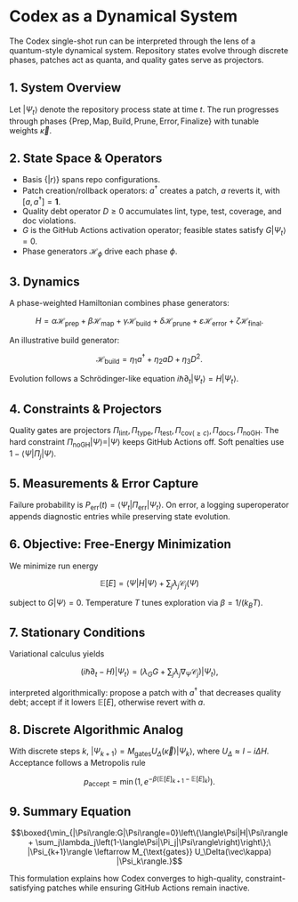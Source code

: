 <!-- BEGIN: CODEX_DOCS_DYNAMICAL_SYSTEM -->
# Codex as a Dynamical System

The Codex single-shot run can be interpreted through the lens of a quantum-style dynamical system. Repository states evolve through discrete phases, patches act as quanta, and quality gates serve as projectors.

## 1. System Overview

Let $|\Psi_t\rangle$ denote the repository process state at time $t$. The run progresses through phases $\{\mathsf{Prep},\mathsf{Map},\mathsf{Build},\mathsf{Prune},\mathsf{Error},\mathsf{Finalize}\}$ with tunable weights $\vec\kappa$.

## 2. State Space & Operators

- Basis $\{|r\rangle\}$ spans repo configurations.
- Patch creation/rollback operators: $a^\dagger$ creates a patch, $a$ reverts it, with $[a,a^\dagger]=\mathbf{1}$.
- Quality debt operator $D\ge0$ accumulates lint, type, test, coverage, and doc violations.
- $G$ is the GitHub Actions activation operator; feasible states satisfy $G|\Psi_t\rangle=0$.
- Phase generators $\mathcal{H}_\phi$ drive each phase $\phi$.

## 3. Dynamics

A phase-weighted Hamiltonian combines phase generators:

$$H = \alpha\mathcal{H}_{\text{prep}} + \beta\mathcal{H}_{\text{map}} + \gamma\mathcal{H}_{\text{build}} + \delta\mathcal{H}_{\text{prune}} + \varepsilon\mathcal{H}_{\text{error}} + \zeta\mathcal{H}_{\text{final}}.$$

An illustrative build generator:

$$\mathcal{H}_{\text{build}} = \eta_1 a^\dagger + \eta_2 a D + \eta_3 D^2.$$

Evolution follows a Schrödinger-like equation $i\hbar\partial_t|\Psi_t\rangle = H|\Psi_t\rangle$.

## 4. Constraints & Projectors

Quality gates are projectors $\Pi_\text{lint},\Pi_\text{type},\Pi_\text{test},\Pi_{\text{cov}(\ge c)},\Pi_\text{docs},\Pi_\text{noGH}$. The hard constraint $\Pi_\text{noGH}|\Psi\rangle=|\Psi\rangle$ keeps GitHub Actions off. Soft penalties use $1-\langle\Psi|\Pi_j|\Psi\rangle$.

## 5. Measurements & Error Capture

Failure probability is $P_{\text{err}}(t) = \langle\Psi_t|\Pi_{\text{err}}|\Psi_t\rangle$. On error, a logging superoperator appends diagnostic entries while preserving state evolution.

## 6. Objective: Free-Energy Minimization

We minimize run energy

$$\mathbb{E}[E] = \langle\Psi|H|\Psi\rangle + \sum_j\lambda_j\mathcal{C}_j(\Psi)$$

subject to $G|\Psi\rangle=0$. Temperature $T$ tunes exploration via $\beta=1/(k_B T)$.

## 7. Stationary Conditions

Variational calculus yields

$$(i\hbar\partial_t - H)|\Psi_t\rangle = \left(\lambda_G G + \sum_j \lambda_j \nabla_\Psi \mathcal{C}_j\right)|\Psi_t\rangle,$$

interpreted algorithmically: propose a patch with $a^\dagger$ that decreases quality debt; accept if it lowers $\mathbb{E}[E]$, otherwise revert with $a$.

## 8. Discrete Algorithmic Analog

With discrete steps $k$, $|\Psi_{k+1}\rangle = M_{\text{gates}} U_\Delta(\vec\kappa) |\Psi_k\rangle$, where $U_\Delta \approx I - i\Delta H$. Acceptance follows a Metropolis rule

$$p_{\text{accept}} = \min\left(1, e^{-\beta(\mathbb{E}[E]_{k+1}-\mathbb{E}[E]_k)}\right).$$

## 9. Summary Equation

$$\boxed{\min_{|\Psi\rangle:G|\Psi\rangle=0}\left\{\langle\Psi|H|\Psi\rangle + \sum_j\lambda_j\left(1-\langle\Psi|\Pi_j|\Psi\rangle\right)\right\};\ |\Psi_{k+1}\rangle \leftarrow M_{\text{gates}} U_\Delta(\vec\kappa) |\Psi_k\rangle.}$$

This formulation explains how Codex converges to high-quality, constraint-satisfying patches while ensuring GitHub Actions remain inactive.
<!-- END: CODEX_DOCS_DYNAMICAL_SYSTEM -->
